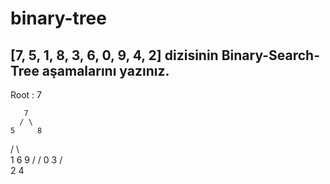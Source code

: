 # binary-tree
## [7, 5, 1, 8, 3, 6, 0, 9, 4, 2] dizisinin Binary-Search-Tree aşamalarını yazınız.
Root : 7


       7
      / \
    5     8 
   /   \    \
  1     6    9
 /     /
0     3
     /  \
    2     4

